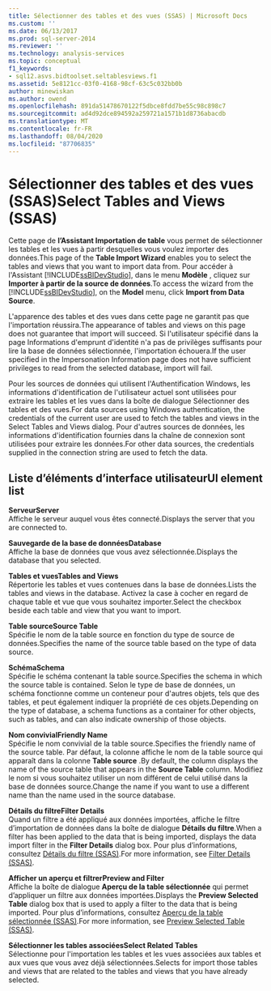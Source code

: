 ```yaml
---
title: Sélectionner des tables et des vues (SSAS) | Microsoft Docs
ms.custom: ''
ms.date: 06/13/2017
ms.prod: sql-server-2014
ms.reviewer: ''
ms.technology: analysis-services
ms.topic: conceptual
f1_keywords:
- sql12.asvs.bidtoolset.seltablesviews.f1
ms.assetid: 5e8121cc-03f0-4168-98cf-63c5c032bb0b
author: minewiskan
ms.author: owend
ms.openlocfilehash: 891da51478670122f5dbce8fdd7be55c98c898c7
ms.sourcegitcommit: ad4d92dce894592a259721a1571b1d8736abacdb
ms.translationtype: MT
ms.contentlocale: fr-FR
ms.lasthandoff: 08/04/2020
ms.locfileid: "87706835"
---
```

# <a name="select-tables-and-views-ssas"></a><span data-ttu-id="3aeb9-102">Sélectionner des tables et des vues (SSAS)</span><span class="sxs-lookup"><span data-stu-id="3aeb9-102">Select Tables and Views (SSAS)</span></span>
  <span data-ttu-id="3aeb9-103">Cette page de **l’Assistant Importation de table** vous permet de sélectionner les tables et les vues à partir desquelles vous voulez importer des données.</span><span class="sxs-lookup"><span data-stu-id="3aeb9-103">This page of the **Table Import Wizard** enables you to select the tables and views that you want to import data from.</span></span> <span data-ttu-id="3aeb9-104">Pour accéder à l'Assistant [!INCLUDE[ssBIDevStudio](../includes/ssbidevstudio-md.md)], dans le menu **Modèle** , cliquez sur **Importer à partir de la source de données**.</span><span class="sxs-lookup"><span data-stu-id="3aeb9-104">To access the wizard from the [!INCLUDE[ssBIDevStudio](../includes/ssbidevstudio-md.md)], on the **Model** menu, click **Import from Data Source**.</span></span>  
  
 <span data-ttu-id="3aeb9-105">L'apparence des tables et des vues dans cette page ne garantit pas que l'importation réussira.</span><span class="sxs-lookup"><span data-stu-id="3aeb9-105">The appearance of tables and views on this page does not guarantee that import will succeed.</span></span> <span data-ttu-id="3aeb9-106">Si l'utilisateur spécifié dans la page Informations d'emprunt d'identité n'a pas de privilèges suffisants pour lire la base de données sélectionnée, l'importation échouera.</span><span class="sxs-lookup"><span data-stu-id="3aeb9-106">If the user specified in the Impersonation Information page does not have sufficient privileges to read from the selected database, import will fail.</span></span>  
  
 <span data-ttu-id="3aeb9-107">Pour les sources de données qui utilisent l'Authentification Windows, les informations d'identification de l'utilisateur actuel sont utilisées pour extraire les tables et les vues dans la boîte de dialogue Sélectionner des tables et des vues.</span><span class="sxs-lookup"><span data-stu-id="3aeb9-107">For data sources using Windows authentication, the credentials of the current user are used to fetch the tables and views in the Select Tables and Views dialog.</span></span> <span data-ttu-id="3aeb9-108">Pour d'autres sources de données, les informations d'identification fournies dans la chaîne de connexion sont utilisées pour extraire les données.</span><span class="sxs-lookup"><span data-stu-id="3aeb9-108">For other data sources, the credentials supplied in the connection string are used to fetch the data.</span></span>  
  
## <a name="ui-element-list"></a><span data-ttu-id="3aeb9-109">Liste d’éléments d’interface utilisateur</span><span class="sxs-lookup"><span data-stu-id="3aeb9-109">UI element list</span></span>  
 <span data-ttu-id="3aeb9-110">**Serveur**</span><span class="sxs-lookup"><span data-stu-id="3aeb9-110">**Server**</span></span>  
 <span data-ttu-id="3aeb9-111">Affiche le serveur auquel vous êtes connecté.</span><span class="sxs-lookup"><span data-stu-id="3aeb9-111">Displays the server that you are connected to.</span></span>  
  
 <span data-ttu-id="3aeb9-112">**Sauvegarde de la base de données**</span><span class="sxs-lookup"><span data-stu-id="3aeb9-112">**Database**</span></span>  
 <span data-ttu-id="3aeb9-113">Affiche la base de données que vous avez sélectionnée.</span><span class="sxs-lookup"><span data-stu-id="3aeb9-113">Displays the database that you selected.</span></span>  
  
 <span data-ttu-id="3aeb9-114">**Tables et vues**</span><span class="sxs-lookup"><span data-stu-id="3aeb9-114">**Tables and Views**</span></span>  
 <span data-ttu-id="3aeb9-115">Répertorie les tables et vues contenues dans la base de données.</span><span class="sxs-lookup"><span data-stu-id="3aeb9-115">Lists the tables and views in the database.</span></span> <span data-ttu-id="3aeb9-116">Activez la case à cocher en regard de chaque table et vue que vous souhaitez importer.</span><span class="sxs-lookup"><span data-stu-id="3aeb9-116">Select the checkbox beside each table and view that you want to import.</span></span>  
  
 <span data-ttu-id="3aeb9-117">**Table source**</span><span class="sxs-lookup"><span data-stu-id="3aeb9-117">**Source Table**</span></span>  
 <span data-ttu-id="3aeb9-118">Spécifie le nom de la table source en fonction du type de source de données.</span><span class="sxs-lookup"><span data-stu-id="3aeb9-118">Specifies the name of the source table based on the type of data source.</span></span>  
  
 <span data-ttu-id="3aeb9-119">**Schéma**</span><span class="sxs-lookup"><span data-stu-id="3aeb9-119">**Schema**</span></span>  
 <span data-ttu-id="3aeb9-120">Spécifie le schéma contenant la table source.</span><span class="sxs-lookup"><span data-stu-id="3aeb9-120">Specifies the schema in which the source table is contained.</span></span> <span data-ttu-id="3aeb9-121">Selon le type de base de données, un schéma fonctionne comme un conteneur pour d'autres objets, tels que des tables, et peut également indiquer la propriété de ces objets.</span><span class="sxs-lookup"><span data-stu-id="3aeb9-121">Depending on the type of database, a schema functions as a container for other objects, such as tables, and can also indicate ownership of those objects.</span></span>  
  
 <span data-ttu-id="3aeb9-122">**Nom convivial**</span><span class="sxs-lookup"><span data-stu-id="3aeb9-122">**Friendly Name**</span></span>  
 <span data-ttu-id="3aeb9-123">Spécifie le nom convivial de la table source.</span><span class="sxs-lookup"><span data-stu-id="3aeb9-123">Specifies the friendly name of the source table.</span></span> <span data-ttu-id="3aeb9-124">Par défaut, la colonne affiche le nom de la table source qui apparaît dans la colonne **Table source** .</span><span class="sxs-lookup"><span data-stu-id="3aeb9-124">By default, the column displays the name of the source table that appears in the **Source Table** column.</span></span> <span data-ttu-id="3aeb9-125">Modifiez le nom si vous souhaitez utiliser un nom différent de celui utilisé dans la base de données source.</span><span class="sxs-lookup"><span data-stu-id="3aeb9-125">Change the name if you want to use a different name than the name used in the source database.</span></span>  
  
 <span data-ttu-id="3aeb9-126">**Détails du filtre**</span><span class="sxs-lookup"><span data-stu-id="3aeb9-126">**Filter Details**</span></span>  
 <span data-ttu-id="3aeb9-127">Quand un filtre a été appliqué aux données importées, affiche le filtre d’importation de données dans la boîte de dialogue **Détails du filtre**.</span><span class="sxs-lookup"><span data-stu-id="3aeb9-127">When a filter has been applied to the data that is being imported, displays the data import filter in the **Filter Details** dialog box.</span></span> <span data-ttu-id="3aeb9-128">Pour plus d’informations, consultez [Détails du filtre &#40;SSAS&#41;](filter-details-ssas.md).</span><span class="sxs-lookup"><span data-stu-id="3aeb9-128">For more information, see [Filter Details &#40;SSAS&#41;](filter-details-ssas.md).</span></span>  
  
 <span data-ttu-id="3aeb9-129">**Afficher un aperçu et filtrer**</span><span class="sxs-lookup"><span data-stu-id="3aeb9-129">**Preview and Filter**</span></span>  
 <span data-ttu-id="3aeb9-130">Affiche la boîte de dialogue **Aperçu de la table sélectionnée** qui permet d’appliquer un filtre aux données importées.</span><span class="sxs-lookup"><span data-stu-id="3aeb9-130">Displays the **Preview Selected Table** dialog box that is used to apply a filter to the data that is being imported.</span></span> <span data-ttu-id="3aeb9-131">Pour plus d’informations, consultez [Aperçu de la table sélectionnée &#40;SSAS&#41;](preview-selected-table-ssas.md).</span><span class="sxs-lookup"><span data-stu-id="3aeb9-131">For more information, see [Preview Selected Table &#40;SSAS&#41;](preview-selected-table-ssas.md).</span></span>  
  
 <span data-ttu-id="3aeb9-132">**Sélectionner les tables associées**</span><span class="sxs-lookup"><span data-stu-id="3aeb9-132">**Select Related Tables**</span></span>  
 <span data-ttu-id="3aeb9-133">Sélectionne pour l'importation les tables et les vues associées aux tables et aux vues que vous avez déjà sélectionnées.</span><span class="sxs-lookup"><span data-stu-id="3aeb9-133">Selects for import those tables and views that are related to the tables and views that you have already selected.</span></span>  
  
  
